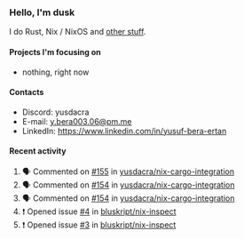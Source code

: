 ### Hello, I'm dusk

I do Rust, Nix / NixOS and [other stuff](https://gaze.systems/).

#### Projects I'm focusing on

- nothing, right now

#### Contacts

- Discord: yusdacra
- E-mail: y.bera003.06@pm.me
- LinkedIn: https://www.linkedin.com/in/yusuf-bera-ertan

#### Recent activity

<!--START_SECTION:activity-->
1. 🗣 Commented on [#155](https://github.com/yusdacra/nix-cargo-integration/issues/155#issuecomment-2216336567) in [yusdacra/nix-cargo-integration](https://github.com/yusdacra/nix-cargo-integration)
2. 🗣 Commented on [#154](https://github.com/yusdacra/nix-cargo-integration/issues/154#issuecomment-2191905199) in [yusdacra/nix-cargo-integration](https://github.com/yusdacra/nix-cargo-integration)
3. 🗣 Commented on [#154](https://github.com/yusdacra/nix-cargo-integration/issues/154#issuecomment-2185311220) in [yusdacra/nix-cargo-integration](https://github.com/yusdacra/nix-cargo-integration)
4. ❗ Opened issue [#4](https://github.com/bluskript/nix-inspect/issues/4) in [bluskript/nix-inspect](https://github.com/bluskript/nix-inspect)
5. ❗ Opened issue [#3](https://github.com/bluskript/nix-inspect/issues/3) in [bluskript/nix-inspect](https://github.com/bluskript/nix-inspect)
<!--END_SECTION:activity-->
